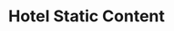 ---
title: Hotel Static Content
api:
  file: __TravClan Hotels Partner APIs.postman_collection.json
  operationId: get_api-v1-hotels-39748312-static-content
hidden: false
---